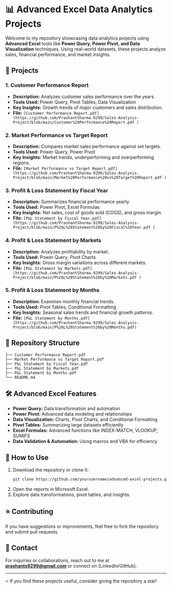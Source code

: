 # 📊 Advanced Excel Data Analytics Projects

Welcome to my repository showcasing data analytics projects using **Advanced Excel** tools like **Power Query, Power Pivot, and Data Visualization** techniques. Using real-world datasets, these projects analyze sales, financial performance, and market insights.

## 🚀 Projects

### 1. Customer Performance Report
- **Description:** Analyzes customer sales performance over the years.
- **Tools Used:** Power Query, Pivot Tables, Data Visualization
- **Key Insights:** Growth trends of major customers and sales distribution.
- **File:** `[Customer Performance Report.pdf](https://github.com/PrashantSharma-9299/Sales-Analysis-Project/blob/main/Customer%20Performance%20Report.pdf
)`

### 2. Market Performance vs Target Report
- **Description:** Compares market sales performance against set targets.
- **Tools Used:** Power Query, Power Pivot
- **Key Insights:** Market trends, underperforming and overperforming regions.
- **File:** `[Market Performance vs Target Report.pdf](https://github.com/PrashantSharma-9299/Sales-Analysis-Project/blob/main/Market%20Performance%20vs%20Target%20Report.pdf
)`

### 3. Profit & Loss Statement by Fiscal Year
- **Description:** Summarizes financial performance yearly.
- **Tools Used:** Power Pivot, Excel Formulas
- **Key Insights:** Net sales, cost of goods sold (COGS), and gross margin.
- **File:** `[P&L Statement by Fiscal Year.pdf](https://github.com/PrashantSharma-9299/Sales-Analysis-Project/blob/main/P%26L%20Statement%20by%20Fiscal%20Year.pdf
)`

### 4. Profit & Loss Statement by Markets
- **Description:** Analyzes profitability by market.
- **Tools Used:** Power Query, Pivot Charts
- **Key Insights:** Gross margin variations across different markets.
- **File:** `[P&L Statement by Markets.pdf](https://github.com/PrashantSharma-9299/Sales-Analysis-Project/blob/main/P%26L%20Statement%20by%20Markets.pdf
)`

### 5. Profit & Loss Statement by Months
- **Description:** Examines monthly financial trends.
- **Tools Used:** Pivot Tables, Conditional Formatting
- **Key Insights:** Seasonal sales trends and financial growth patterns.
- **File:** `[P&L Statement by Months.pdf](https://github.com/PrashantSharma-9299/Sales-Analysis-Project/blob/main/P%26L%20Statement%20by%20Months.pdf)`

## 📂 Repository Structure
```
├── Customer Performance Report.pdf
├── Market Performance vs Target Report.pdf
├── P&L Statement by Fiscal Year.pdf
├── P&L Statement by Markets.pdf
├── P&L Statement by Months.pdf
└── README.md
```

## 🛠 Advanced Excel Features
- **Power Query:** Data transformation and automation
- **Power Pivot:** Advanced data modeling and relationships
- **Data Visualization:** Charts, Pivot Charts, and Conditional Formatting
- **Pivot Tables:** Summarizing large datasets efficiently
- **Excel Formulas:** Advanced functions like INDEX-MATCH, VLOOKUP, SUMIFS
- **Data Validation & Automation:** Using macros and VBA for efficiency

## 📌 How to Use
1. Download the repository or clone it:
   ```bash
   git clone https://github.com/yourusername/advanced-excel-projects.git
   ```
2. Open the reports in Microsoft Excel.
3. Explore data transformations, pivot tables, and insights.

## ⭐ Contributing
If you have suggestions or improvements, feel free to fork the repository and submit pull requests.

## 📧 Contact
For inquiries or collaborations, reach out to me at **prashants9299@gmail.com** or connect on [LinkedIn/GitHub].

---
⭐ If you find these projects useful, consider giving the repository a star!

